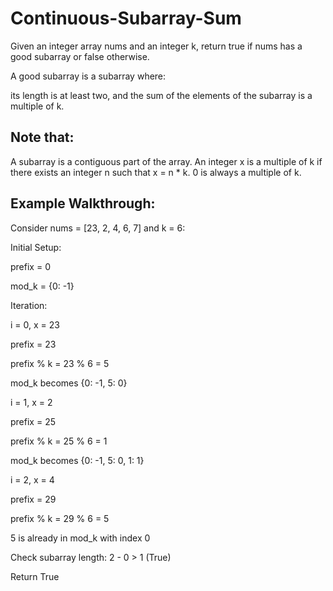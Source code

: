 # Continuous-Subarray-Sum

Given an integer array nums and an integer k, return true if nums has a good subarray or false otherwise.

A good subarray is a subarray where:

its length is at least two, and
the sum of the elements of the subarray is a multiple of k.

## Note that:

A subarray is a contiguous part of the array.
An integer x is a multiple of k if there exists an integer n such that x = n * k. 0 is always a multiple of k.

## Example Walkthrough:
Consider nums = [23, 2, 4, 6, 7] and k = 6:<p>

Initial Setup:<p>

prefix = 0<p>
mod_k = {0: -1}<p>
Iteration:<p>

i = 0, x = 23<p>

prefix = 23<p>
prefix % k = 23 % 6 = 5<p>
mod_k becomes {0: -1, 5: 0}<p>
i = 1, x = 2<p>

prefix = 25<p>
prefix % k = 25 % 6 = 1<p>
mod_k becomes {0: -1, 5: 0, 1: 1}<p>
i = 2, x = 4<h>

prefix = 29<p>
prefix % k = 29 % 6 = 5<p>
5 is already in mod_k with index 0<p>
Check subarray length: 2 - 0 > 1 (True)<p>
Return True<p>

